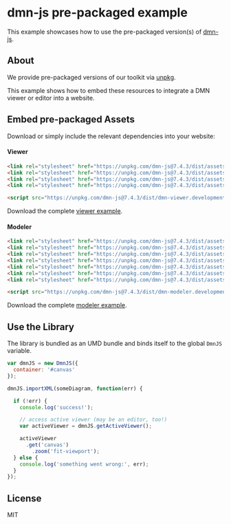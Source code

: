 # dmn-js pre-packaged example

This example showcases how to use the pre-packaged version(s) of [dmn-js](https://github.com/bpmn-io/dmn-js).


## About

We provide pre-packaged versions of our toolkit via [unpkg](https://unpkg.com/dmn-js/dist/).

This example shows how to embed these resources to integrate a DMN viewer or editor
into a website.


## Embed pre-packaged Assets

Download or simply include the relevant dependencies into your website:

#### Viewer

```html
<link rel="stylesheet" href="https://unpkg.com/dmn-js@7.4.3/dist/assets/dmn-js-drd.css">
<link rel="stylesheet" href="https://unpkg.com/dmn-js@7.4.3/dist/assets/dmn-js-decision-table.css">
<link rel="stylesheet" href="https://unpkg.com/dmn-js@7.4.3/dist/assets/dmn-js-literal-expression.css">
<link rel="stylesheet" href="https://unpkg.com/dmn-js@7.4.3/dist/assets/dmn-font/css/dmn.css">

<script src="https://unpkg.com/dmn-js@7.4.3/dist/dmn-viewer.development.js"></script>
```

Download the complete [viewer example](https://cdn.staticaly.com/gh/bpmn-io/dmn-js-examples/master/starter/viewer.html).

#### Modeler

```html
<link rel="stylesheet" href="https://unpkg.com/dmn-js@7.4.3/dist/assets/diagram-js.css">
<link rel="stylesheet" href="https://unpkg.com/dmn-js@7.4.3/dist/assets/dmn-js-shared.css">
<link rel="stylesheet" href="https://unpkg.com/dmn-js@7.4.3/dist/assets/dmn-js-drd.css">
<link rel="stylesheet" href="https://unpkg.com/dmn-js@7.4.3/dist/assets/dmn-js-decision-table.css">
<link rel="stylesheet" href="https://unpkg.com/dmn-js@7.4.3/dist/assets/dmn-js-decision-table-controls.css">
<link rel="stylesheet" href="https://unpkg.com/dmn-js@7.4.3/dist/assets/dmn-js-literal-expression.css">
<link rel="stylesheet" href="https://unpkg.com/dmn-js@7.4.3/dist/assets/dmn-font/css/dmn.css">

<script src="https://unpkg.com/dmn-js@7.4.3/dist/dmn-modeler.development.js"></script>
```

Download the complete [modeler example](https://cdn.staticaly.com/gh/bpmn-io/dmn-js-examples/master/starter/modeler.html).


## Use the Library

The library is bundled as an UMD bundle and binds itself to the global `DmnJS`
variable.

```javascript
var dmnJS = new DmnJS({
  container: '#canvas'
});

dmnJS.importXML(someDiagram, function(err) {

  if (!err) {
    console.log('success!');

    // access active viewer (may be an editor, too!)
    var activeViewer = dmnJS.getActiveViewer();

    activeViewer
      .get('canvas')
        .zoom('fit-viewport');
  } else {
    console.log('something went wrong:', err);
  }
});
```

## License

MIT
